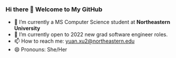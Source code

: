 ### Hi there 👋 Welcome to My GitHub


- 🔭 I’m currently a MS Computer Science student at **Northeastern University** 
- 🌱 I’m currently open to 2022 new grad software engineer roles.
- 📫 How to reach me: yuan.xu2@northeastern.edu
- 😄 Pronouns: She/Her

